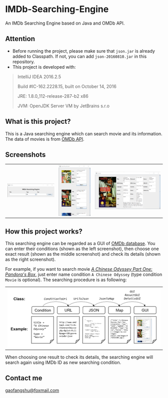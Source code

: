 # IMDb-Searching-Engine

An IMDb Searching Engine based on Java and OMDb API.

## Attention

* Before running the project, please make sure that `json.jar` is already added to Classpath. If not, you can add `json-20160810.jar` in this repository.
* This project is developed with:

 > IntelliJ IDEA 2016.2.5
 > 
 > Build #IC-162.2228.15, built on October 14, 2016
 > 
 > JRE: 1.8.0_112-release-287-b2 x86 
 >
 > JVM: OpenJDK Server VM by JetBrains s.r.o

## What is this project?

This is a Java searching engine which can search movie and its information. The data of movies is from [OMDb API](http://www.omdbapi.com/).

## Screenshots

<table>
    <tr>
        <td>
            <img alt="1" src="docs/screenshots/1.png">
        </td>
        <td>
            <img alt="2" src="docs/screenshots/2.png">
        </td>
        <td>
            <img alt="3" src="docs/screenshots/3.png">
        </td>
    </tr>
</table>

## How this project works?

This searching engine can be regarded as a GUI of [OMDb database](http://www.omdbapi.com/). You can enter their conditions (shown as the left screenshot), then choose one exact result (shown as the middle screenshot) and check its details (shown as the right screenshot).

For example, if you want to search movie *[A Chinese Odyssey Part One: Pandora's Box](https://en.wikipedia.org/wiki/A_Chinese_Odyssey)*, just enter name condition `A Chinese Odyssey` (type condition `Movie` is optional). The searching procedure is as following:

<table>
    <tr>
        <td>
            <img alt="4" src="docs/screenshots/4.png">
        </td>
    </tr>
</table>

When choosing one result to check its details, the searching engine will search again using IMDb ID as new searching condition.

## Contact me

gaofangshu@foxmail.com
